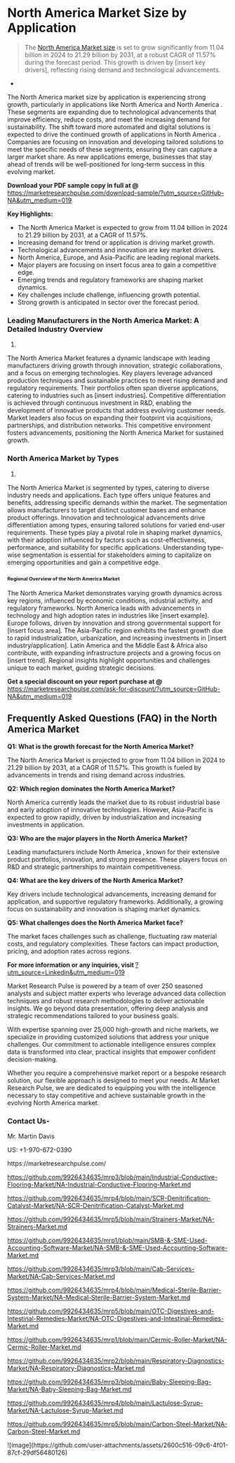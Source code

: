 <h1>North America  Market&nbsp;Size by Application</h1><blockquote><p>The <a href="https://marketresearchpulse.com/download-sample/?utm_source=GitHub-NA&amp;utm_medium=019">North America  Market size</a> is set to grow significantly from 11.04 billion in 2024 to 21.29 billion by 2031, at a robust CAGR of 11.57% during the forecast period. This growth is driven by [insert key drivers], reflecting rising demand and technological advancements.</p></blockquote><ul><li></li></ul><p>The North America  market size by application is experiencing strong growth, particularly in applications like North America  and North America . These segments are expanding due to technological advancements that improve efficiency, reduce costs, and meet the increasing demand for sustainability. The shift toward more automated and digital solutions is expected to drive the continued growth of applications in North America . Companies are focusing on innovation and developing tailored solutions to meet the specific needs of these segments, ensuring they can capture a larger market share. As new applications emerge, businesses that stay ahead of trends will be well-positioned for long-term success in this evolving market.</p><p><strong>Download your PDF sample copy in full at @ </strong><a href="https://marketresearchpulse.com/download-sample/?utm_source=GitHub-NA&amp;utm_medium=019">https://marketresearchpulse.com/download-sample/?utm_source=GitHub-NA&amp;utm_medium=019</a></p><p><strong>Key Highlights: </strong></p><ul><li>The North America  Market is expected to grow from 11.04 billion in 2024 to 21.29 billion by 2031, at a CAGR of 11.57%.</li><li>Increasing demand for trend or application is driving market growth.</li><li>Technological advancements and innovation are key market drivers.</li><li>North America, Europe, and Asia-Pacific are leading regional markets.</li><li>Major players are focusing on insert focus area to gain a competitive edge.</li><li>Emerging trends and regulatory frameworks are shaping market dynamics.</li><li>Key challenges include challenge, influencing growth potential.</li><li>Strong growth is anticipated in sector over the forecast period.</li></ul><h3>Leading Manufacturers in the North America  Market: A Detailed Industry Overview</h3><ol><li></li></ol><div class="flex max-w-full flex-col flex-grow"><div class="min-h-8 text-message flex w-full flex-col items-end gap-2 whitespace-normal break-words [.text-message+&amp;]:mt-5" dir="auto" data-message-author-role="assistant" data-message-id="fd8432e4-4910-450d-b182-61b7bfb0a01f" data-message-model-slug="gpt-4o"><div class="flex w-full flex-col gap-1 empty:hidden first:pt-[3px]"><div class="markdown prose w-full break-words dark:prose-invert light"><p>The North America  Market features a dynamic landscape with leading manufacturers driving growth through innovation, strategic collaborations, and a focus on emerging technologies. Key players leverage advanced production techniques and sustainable practices to meet rising demand and regulatory requirements. Their portfolios often span diverse applications, catering to industries such as [insert industries]. Competitive differentiation is achieved through continuous investment in R&amp;D, enabling the development of innovative products that address evolving customer needs. Market leaders also focus on expanding their footprint via acquisitions, partnerships, and distribution networks. This competitive environment fosters advancements, positioning the North America  Market for sustained growth.</p></div></div></div></div><h3>North America  Market by Types</h3><ol><li></li></ol><div class="flex max-w-full flex-col flex-grow"><div class="min-h-8 text-message flex w-full flex-col items-end gap-2 whitespace-normal break-words [.text-message+&amp;]:mt-5" dir="auto" data-message-author-role="assistant" data-message-id="084470be-0bb7-4664-bddf-5156b4f41249" data-message-model-slug="gpt-4o-mini"><div class="flex w-full flex-col gap-1 empty:hidden first:pt-[3px]"><div class="markdown prose w-full break-words dark:prose-invert light"><p>The North America  Market is segmented by types, catering to diverse industry needs and applications. Each type offers unique features and benefits, addressing specific demands within the market. The segmentation allows manufacturers to target distinct customer bases and enhance product offerings. Innovation and technological advancements drive differentiation among types, ensuring tailored solutions for varied end-user requirements. These types play a pivotal role in shaping market dynamics, with their adoption influenced by factors such as cost-effectiveness, performance, and suitability for specific applications. Understanding type-wise segmentation is essential for stakeholders aiming to capitalize on emerging opportunities and gain a competitive edge.</p></div></div></div></div><h3><span style="font-size: 11px;">Regional Overview of the North America  Market</span></h3><div class="flex max-w-full flex-col flex-grow"><div class="min-h-8 text-message flex w-full flex-col items-end gap-2 whitespace-normal break-words [.text-message+&amp;]:mt-5" dir="auto" data-message-author-role="assistant" data-message-id="e9038762-ce64-4e30-91c9-9bd413514231" data-message-model-slug="gpt-4o-mini"><div class="flex w-full flex-col gap-1 empty:hidden first:pt-[3px]"><div class="markdown prose w-full break-words dark:prose-invert light"><p>The North America  Market demonstrates varying growth dynamics across key regions, influenced by economic conditions, industrial activity, and regulatory frameworks. North America leads with advancements in technology and high adoption rates in industries like [insert example]. Europe follows, driven by innovation and strong governmental support for [insert focus area]. The Asia-Pacific region exhibits the fastest growth due to rapid industrialization, urbanization, and increasing investments in [insert industry/application]. Latin America and the Middle East &amp; Africa also contribute, with expanding infrastructure projects and a growing focus on [insert trend]. Regional insights highlight opportunities and challenges unique to each market, guiding strategic decisions.</p></div></div></div></div><p><strong>Get a special discount on your report purchase at @ </strong><a href="https://marketresearchpulse.com/ask-for-discount/?utm_source=GitHub-NA&amp;utm_medium=019">https://marketresearchpulse.com/ask-for-discount/?utm_source=GitHub-NA&amp;utm_medium=019</a></p><h2>Frequently Asked Questions (FAQ) in the North America  Market</h2><p><strong>Q1: What is the growth forecast for the North America  Market?</strong></p><p>The North America  Market is projected to grow from 11.04 billion in 2024 to 21.29 billion by 2031, at a CAGR of 11.57%. This growth is fueled by advancements in trends and rising demand across industries.</p><p><strong>Q2: Which region dominates the North America  Market?</strong></p><p>North America currently leads the market due to its robust industrial base and early adoption of innovative technologies. However, Asia-Pacific is expected to grow rapidly, driven by industrialization and increasing investments in application.</p><p><strong>Q3: Who are the major players in the North America  Market?</strong></p><p>Leading manufacturers include North America , known for their extensive product portfolios, innovation, and strong presence. These players focus on R&amp;D and strategic partnerships to maintain competitiveness.</p><p><strong>Q4: What are the key drivers of the North America  Market?</strong></p><p>Key drivers include technological advancements, increasing demand for application, and supportive regulatory frameworks. Additionally, a growing focus on sustainability and innovation is shaping market dynamics.</p><p><strong>Q5: What challenges does the North America  Market face?</strong></p><p>The market faces challenges such as challenge, fluctuating raw material costs, and regulatory complexities. These factors can impact production, pricing, and adoption rates across regions.</p><p><strong>For more information or any inquiries, visit&nbsp;</strong><a href="?utm_source=Linkedin&utm_medium=019">?utm_source=Linkedin&utm_medium=019</a></p><p>Market Research Pulse is powered by a team of over 250 seasoned analysts and subject matter experts who leverage advanced data collection techniques and robust research methodologies to deliver actionable insights. We go beyond data presentation, offering deep analysis and strategic recommendations tailored to your business goals.</p><p>With expertise spanning over 25,000 high-growth and niche markets, we specialize in providing customized solutions that address your unique challenges. Our commitment to actionable intelligence ensures complex data is transformed into clear, practical insights that empower confident decision-making.</p><p>Whether you require a comprehensive market report or a bespoke research solution, our flexible approach is designed to meet your needs. At Market Research Pulse, we are dedicated to equipping you with the intelligence necessary to stay competitive and achieve sustainable growth in the evolving North America  market.</p><h3><strong>Contact Us-</strong></h3><p>Mr. Martin Davis</p><p>US: +1-970-672-0390</p><p>https://marketresearchpulse.com/</p><p><a href="https://github.com/9926434635/mrp3/blob/main/Industrial-Conductive-Flooring-Market/NA-Industrial-Conductive-Flooring-Market.md">https://github.com/9926434635/mrp3/blob/main/Industrial-Conductive-Flooring-Market/NA-Industrial-Conductive-Flooring-Market.md</a></p><p><a href="https://github.com/9926434635/mrp4/blob/main/SCR-Denitrification-Catalyst-Market/NA-SCR-Denitrification-Catalyst-Market.md">https://github.com/9926434635/mrp4/blob/main/SCR-Denitrification-Catalyst-Market/NA-SCR-Denitrification-Catalyst-Market.md</a></p><p><a href="https://github.com/9926434635/mrp5/blob/main/Strainers-Market/NA-Strainers-Market.md">https://github.com/9926434635/mrp5/blob/main/Strainers-Market/NA-Strainers-Market.md</a></p><p><a href="https://github.com/9926434635/mrp1/blob/main/SMB-&-SME-Used-Accounting-Software-Market/NA-SMB-&-SME-Used-Accounting-Software-Market.md">https://github.com/9926434635/mrp1/blob/main/SMB-&-SME-Used-Accounting-Software-Market/NA-SMB-&-SME-Used-Accounting-Software-Market.md</a></p><p><a href="https://github.com/9926434635/mrp3/blob/main/Cab-Services-Market/NA-Cab-Services-Market.md">https://github.com/9926434635/mrp3/blob/main/Cab-Services-Market/NA-Cab-Services-Market.md</a></p><p><a href="https://github.com/9926434635/mrp4/blob/main/Medical-Sterile-Barrier-System-Market/NA-Medical-Sterile-Barrier-System-Market.md">https://github.com/9926434635/mrp4/blob/main/Medical-Sterile-Barrier-System-Market/NA-Medical-Sterile-Barrier-System-Market.md</a></p><p><a href="https://github.com/9926434635/mrp5/blob/main/OTC-Digestives-and-Intestinal-Remedies-Market/NA-OTC-Digestives-and-Intestinal-Remedies-Market.md">https://github.com/9926434635/mrp5/blob/main/OTC-Digestives-and-Intestinal-Remedies-Market/NA-OTC-Digestives-and-Intestinal-Remedies-Market.md</a></p><p><a href="https://github.com/9926434635/mrp1/blob/main/Cermic-Roller-Market/NA-Cermic-Roller-Market.md">https://github.com/9926434635/mrp1/blob/main/Cermic-Roller-Market/NA-Cermic-Roller-Market.md</a></p><p><a href="https://github.com/9926434635/mrp2/blob/main/Respiratory-Diagnostics-Market/NA-Respiratory-Diagnostics-Market.md">https://github.com/9926434635/mrp2/blob/main/Respiratory-Diagnostics-Market/NA-Respiratory-Diagnostics-Market.md</a></p><p><a href="https://github.com/9926434635/mrp3/blob/main/Baby-Sleeping-Bag-Market/NA-Baby-Sleeping-Bag-Market.md">https://github.com/9926434635/mrp3/blob/main/Baby-Sleeping-Bag-Market/NA-Baby-Sleeping-Bag-Market.md</a></p><p><a href="https://github.com/9926434635/mrp4/blob/main/Lactulose-Syrup-Market/NA-Lactulose-Syrup-Market.md">https://github.com/9926434635/mrp4/blob/main/Lactulose-Syrup-Market/NA-Lactulose-Syrup-Market.md</a></p><p><a href="https://github.com/9926434635/mrp5/blob/main/Carbon-Steel-Market/NA-Carbon-Steel-Market.md">https://github.com/9926434635/mrp5/blob/main/Carbon-Steel-Market/NA-Carbon-Steel-Market.md</a></p>
![image](https://github.com/user-attachments/assets/2600c516-09c6-4f01-87cf-29df56480126)
